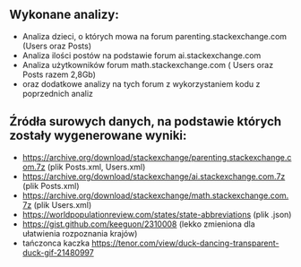 ## Wykonane analizy:
* Analiza dzieci, o których mowa na forum parenting.stackexchange.com (Users oraz Posts)
* Analiza ilości postów na podstawie forum ai.stackexchange.com 
* Analiza użytkowników forum math.stackexchange.com ( Users oraz Posts razem 2,8Gb)
* oraz dodatkowe analizy na tych forum z wykorzystaniem kodu z poprzednich analiz

## Źródła surowych danych, na podstawie których zostały wygenerowane wyniki:
* https://archive.org/download/stackexchange/parenting.stackexchange.com.7z (plik Posts.xml, Users.xml)
* https://archive.org/download/stackexchange/ai.stackexchange.com.7z (plik Posts.xml)
* https://archive.org/download/stackexchange/math.stackexchange.com.7z (plik Users.xml)
* https://worldpopulationreview.com/states/state-abbreviations (plik .json)
* https://gist.github.com/keeguon/2310008 (lekko zmieniona dla ułatwienia rozpoznania krajów) 
* tańczonca kaczka https://tenor.com/view/duck-dancing-transparent-duck-gif-21480997
